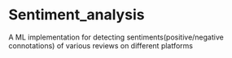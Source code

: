 # Sentiment_analysis

A ML implementation for detecting sentiments(positive/negative connotations) of various reviews on different platforms
